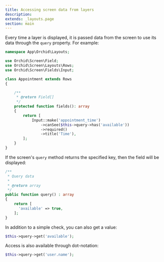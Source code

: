 ```yaml
---
title: Accessing screen data from layers
description:
extends: _layouts.page
section: main
---
```


Every time a layer is displayed, it is passed data from the screen to use its data through the `query` property. For example:

```php
namespace App\Orchid\Layouts;

use Orchid\Screen\Field;
use Orchid\Screen\Layouts\Rows;
use Orchid\Screen\Fields\Input;

class Appointment extends Rows
{

    /**
     * @return Field[]
     */
    protected function fields(): array
    {
        return [
            Input::make('appointment_time')
                ->canSee($this->query->has('available'))
                ->required()
                ->title('Time'),
        ];
    }
}
```

If the screen's `query` method returns the specified key, then the field will be displayed:

```php
/**
 * Query data
 *
 * @return array
 */
public function query() : array
{
    return [
      'available' => true,
    ];
}
```

In addition to a simple check, you can also get a value:

```php
$this->query->get('available');
```

Access is also available through dot-notation:

```php
$this->query->get('user.name');
```
